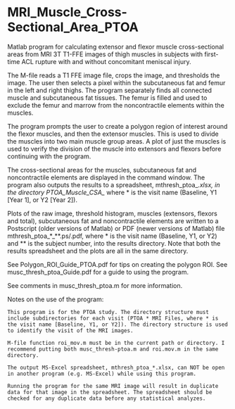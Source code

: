 # MRI_Muscle_Cross-Sectional_Area_PTOA
Matlab program for calculating extensor and flexor muscle cross-sectional areas from MRI 3T T1-FFE images of thigh muscles in subjects with first-time ACL rupture with and without concomitant meniscal injury. 

The M-file reads a T1 FFE image file, crops the image, and thresholds the image. The user then selects a pixel within the subcutaneous fat and femur in the left and right thighs. The program separately finds all connected muscle and subcutaneous fat tissues. The femur is filled and used to exclude the femur and marrow from the noncontractile elements within the muscles.

The program prompts the user to create a polygon region of interest around the flexor muscles, and then the extensor muscles. This is used to divide the muscles into two main muscle group areas. A plot of just the muscles is used to verify the division of the muscle into extensors and flexors before continuing with the program.

The cross-sectional areas for the muscles, subcutaneous fat and noncontractile elements are displayed in the command window. The program also outputs the results to a spreadsheet, mthresh_ptoa_*.xlsx, in the directory PTOA_Muscle_CSA_* where * is the visit name (Baseline, Y1 [Year 1], or Y2 [Year 2]).

Plots of the raw image, threshold histogram, muscles (extensors, flexors and total), subcutaneous fat and noncontractile elements are written to a Postscript (older versions of Matlab) or PDF (newer versions of Matlab) file mthresh_ptoa_*_**.ps/.pdf, where * is the visit name (Baseline, Y1, or Y2) and ** is the subject number, into the results directory. Note that both the results spreadsheet and the plots are all in the same directory.

See Polygon_ROI_Guide_PTOA.pdf for tips on creating the polygon ROI. See musc_thresh_ptoa_Guide.pdf for a guide to using the program.

See comments in musc_thresh_ptoa.m for more information.

Notes on the use of the program:

    This program is for the PTOA study. The directory structure must include subdirectories for each visit (PTOA * MRI Files, where * is the visit name [Baseline, Y1, or Y2]). The directory structure is used to identify the visit of the MRI images.

    M-file function roi_mov.m must be in the current path or directory. I recommend putting both musc_thresh-ptoa.m and roi.mov.m in the same directory.

    The output MS-Excel spreadsheet, mthresh_ptoa_*.xlsx, can NOT be open in another program (e.g. MS-Excel) while using this program.

    Running the program for the same MRI image will result in duplicate data for that image in the spreadsheet. The spreadsheet should be checked for any duplicate data before any statistical analyzes.
